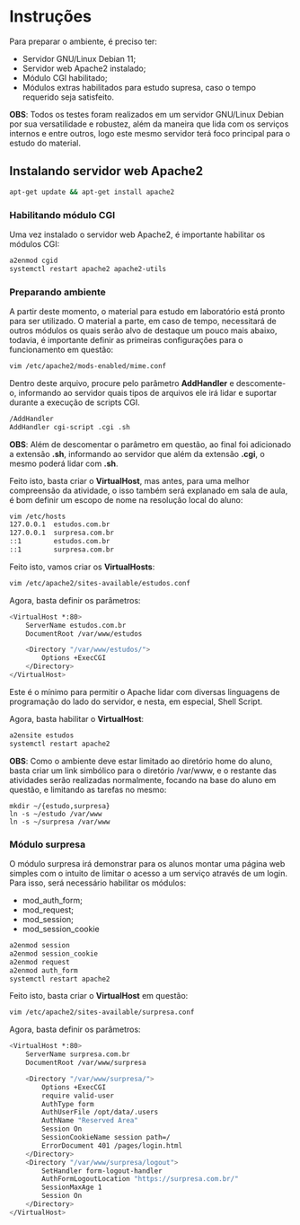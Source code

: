 # Instruções

Para preparar o ambiente, é preciso ter:

* Servidor GNU/Linux Debian 11;
* Servidor web Apache2 instalado;
* Módulo CGI habilitado;
* Módulos extras habilitados para estudo supresa, caso o tempo requerido seja satisfeito.

**OBS**: Todos os testes foram realizados em um servidor GNU/Linux Debian por sua versatilidade e robustez, além da maneira que lida com os serviços internos e entre outros, logo este mesmo servidor terá foco principal para o estudo do material.

## Instalando servidor web Apache2

```bash
apt-get update && apt-get install apache2
```

### Habilitando módulo CGI

Uma vez instalado o servidor web Apache2, é importante habilitar os módulos CGI:

```bash
a2enmod cgid
systemctl restart apache2 apache2-utils
```
### Preparando ambiente
A partir deste momento, o material para estudo em laboratório está pronto para ser utilizado. O material a parte, em caso de tempo, necessitará de outros módulos os quais serão alvo de destaque um pouco mais abaixo, todavia, é importante definir as primeiras configurações para o funcionamento em questão:
```bash
vim /etc/apache2/mods-enabled/mime.conf
```
Dentro deste arquivo, procure pelo parâmetro **AddHandler** e descomente-o, informando ao servidor quais tipos de arquivos ele irá lidar e suportar durante a execução de scripts CGI.
```bash
/AddHandler
AddHandler cgi-script .cgi .sh
```
**OBS**: Além de descomentar o parâmetro em questão, ao final foi adicionado a extensão **.sh**, informando ao servidor que além da extensão **.cgi**, o mesmo poderá lidar com **.sh**.

Feito isto, basta criar o **VirtualHost**, mas antes, para uma melhor compreensão da atividade, o isso também será explanado em sala de aula, é bom definir um escopo de nome na resolução local do aluno:
```bash
vim /etc/hosts
127.0.0.1  estudos.com.br
127.0.0.1  surpresa.com.br
::1        estudos.com.br
::1        surpresa.com.br
```
Feito isto, vamos criar os **VirtualHosts**:
```bash
vim /etc/apache2/sites-available/estudos.conf
```
Agora, basta definir os parâmetros:
```bash
<VirtualHost *:80>
    ServerName estudos.com.br
    DocumentRoot /var/www/estudos

    <Directory "/var/www/estudos/">
        Options +ExecCGI
    </Directory>
</VirtualHost>
```
Este é o mínimo para permitir o Apache lidar com diversas linguagens de programação do lado do servidor, e nesta, em especial, Shell Script.

Agora, basta habilitar o **VirtualHost**:
```bash
a2ensite estudos
systemctl restart apache2
```
**OBS**: Como o ambiente deve estar limitado ao diretório home do aluno, basta criar um link simbólico para o diretório /var/www, e o restante das atividades serão realizadas normalmente, focando na base do aluno em questão, e limitando as tarefas no mesmo:
```
mkdir ~/{estudo,surpresa}
ln -s ~/estudo /var/www
ln -s ~/surpresa /var/www
```

### Módulo surpresa
O módulo surpresa irá demonstrar para os alunos montar uma página web simples com o intuito de limitar o acesso a um serviço através de um login. Para isso, será necessário habilitar os módulos:

* mod_auth_form;
* mod_request;
* mod_session;
* mod_session_cookie
```bash
a2enmod session
a2enmod session_cookie
a2enmod request
a2enmod auth_form
systemctl restart apache2
```
Feito isto, basta criar o **VirtualHost** em questão:
```bash
vim /etc/apache2/sites-available/surpresa.conf
```
Agora, basta definir os parâmetros:
```bash
<VirtualHost *:80>
    ServerName surpresa.com.br
    DocumentRoot /var/www/surpresa

    <Directory "/var/www/surpresa/">
        Options +ExecCGI
        require valid-user
        AuthType form
        AuthUserFile /opt/data/.users
        AuthName "Reserved Area"
        Session On
        SessionCookieName session path=/
        ErrorDocument 401 /pages/login.html
    </Directory>
    <Directory "/var/www/surpresa/logout">
        SetHandler form-logout-handler
        AuthFormLogoutLocation "https://surpresa.com.br/"
        SessionMaxAge 1
        Session On
    </Directory>
</VirtualHost>
```